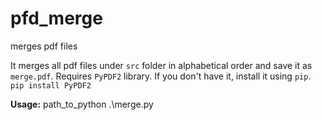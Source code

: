 # pfd_merge
merges pdf files

It merges all pdf files under `src` folder in alphabetical order and save it as `merge.pdf`.
Requires `PyPDF2` library. If you don't have it, install it using `pip`.
`pip install PyPDF2`

**Usage:**
path_to_python .\merge.py
